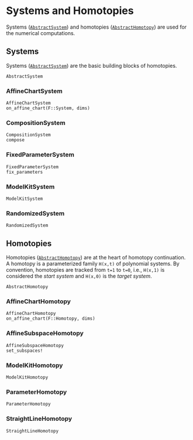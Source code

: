 # Systems and Homotopies

Systems ([`AbstractSystem`](@ref)) and homotopies ([`AbstractHomotopy`](@ref)) are used for the numerical computations.

## Systems

Systems ([`AbstractSystem`](@ref)) are the basic building blocks of homotopies.

```@docs
AbstractSystem
```

### AffineChartSystem
```@docs
AffineChartSystem
on_affine_chart(F::System, dims)
```

### CompositionSystem
```@docs
CompositionSystem
compose
```

### FixedParameterSystem
```@docs
FixedParameterSystem
fix_parameters
```

### ModelKitSystem
```@docs
ModelKitSystem
```

### RandomizedSystem
```@docs
RandomizedSystem
```


## Homotopies
Homotopies ([`AbstractHomotopy`](@ref)) are at the heart of homotopy continuation.
A homotopy is a parameterized family ``H(x,t)`` of polynomial systems.
By convention, homotopies are tracked from ``t=1`` to ``t=0``, i.e., ``H(x,1)`` is considered
the *start system* and ``H(x,0)`` is the *target system*.

```@docs
AbstractHomotopy
```

### AffineChartHomotopy
```@docs
AffineChartHomotopy
on_affine_chart(F::Homotopy, dims)
```

### AffineSubspaceHomotopy
```@docs
AffineSubspaceHomotopy
set_subspaces!
```

### ModelKitHomotopy
```@docs
ModelKitHomotopy
```

### ParameterHomotopy
```@docs
ParameterHomotopy
```

### StraightLineHomotopy
```@docs
StraightLineHomotopy
```
